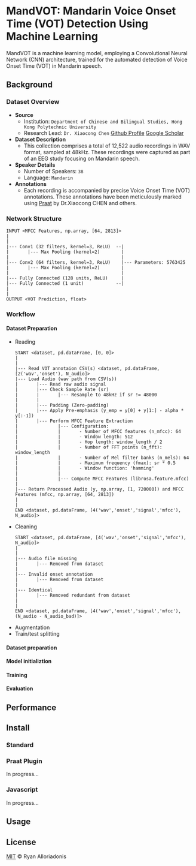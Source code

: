 # MandVOT: Mandarin Voice Onset Time (VOT) Detection Using Machine Learning
MandVOT is a machine learning model, employing a Convolutional Neural Network (CNN) architecture, trained for the automated detection of Voice Onset Time (VOT) in Mandarin speech.
## Background
### Dataset Overview
  - **Source**
    - Institution: ``Department of Chinese and Bilingual Studies, Hong Kong Polytechnic University``
    - Research Lead: ``Dr. Xiaocong Chen`` [Github Profile](https://github.com/felcshallot) [Google Scholar](https://scholar.google.com/citations?user=gHlLwKoAAAAJ&hl=en)
  - **Dataset Description**
    - This collection comprises a total of 12,522 audio recordings in WAV format, sampled at 48kHz. These recordings were captured as part of an EEG study focusing on Mandarin speech.
  - **Speaker Details**
    - Number of Speakers: ``38``
    - Language: ``Mandarin``
  - **Annotations**
    - Each recording is accompanied by precise Voice Onset Time (VOT) annotations. These annotations have been meticulously marked using [Praat](https://www.fon.hum.uva.nl/praat/) by Dr.Xiaocong CHEN and others.
### Network Structure
```
INPUT <MFCC Features, np.array, [64, 2813]>
|
|
|--- Conv1 (32 filters, kernel=3, ReLU)  --|
|       |--- Max Pooling (kernel=2)        |
|                                          |
|--- Conv2 (64 filters, kernel=3, ReLU)    |--- Parameters: 5763425
|       |--- Max Pooling (kernel=2)        |
|                                          |
|--- Fully Connected (128 units, ReLU)     |
|--- Fully Connected (1 unit)            --|
|
|
OUTPUT <VOT Prediction, float>
```
### Workflow
#### Dataset Preparation
  - Reading
    ```
    START <dataset, pd.dataFrame, [0, 0]>
    |
    |
    |--- Read VOT annotaion CSV(s) <dataset, pd.dataFrame, [2('wav','onset'), N_audio]>
    |--- Load Audio (wav path from CSV(s))
    |       |--- Read raw audio signal
    |       |--- Check Sample Rate (sr)
    |       |       |--- Resample to 48kHz if sr != 48000
    |       |
    |       |--- Padding (Zero-padding)
    |       |--- Apply Pre-emphasis (y_emp = y[0] + y[1:] - alpha * y[:-1])
    |       |--- Perform MFCC Feature Extraction
    |               |--- Configuration:
    |               |       - Number of MFCC features (n_mfcc): 64
    |               |       - Window length: 512
    |               |       - Hop length: window_length / 2
    |               |       - Number of FFT points (n_fft): window_length
    |               |       - Number of Mel filter banks (n_mels): 64
    |               |       - Maximum frequency (fmax): sr * 0.5
    |               |       - Window function: 'hamming'
    |               |
    |               |--- Compute MFCC Features (librosa.feature.mfcc)
    |
    |--- Return Processed Audio (y, np.array, [1, 720000]) and MFCC Features (mfcc, np.array, [64, 2813])
    |
    |
    END <dataset, pd.dataFrame, [4('wav','onset','signal','mfcc'), N_audio]>
    ```
  - Cleaning
    ```
    START <dataset, pd.dataFrame, [4('wav','onset','signal','mfcc'), N_audio]>
    |
    |
    |--- Audio file missing
    |       |--- Removed from dataset
    |
    |--- Invalid onset annotation
    |       |--- Removed from dataset
    |
    |--- Identical
    |       |--- Removed redundant from dataset
    |
    |
    END <dataset, pd.dataFrame, [4('wav','onset','signal','mfcc'), (N_audio - N_audio_bad)]>
    ```
  - Augmentation
  - Train/test splitting
#### Dataset preparation

#### Model initializtion

#### Training

#### Evaluation

## Performance

## Install
### Standard

### Praat Plugin
In progress...

### Javascript
In progress...

## Usage

## License
[MIT](./LICENSE) © Ryan Alloriadonis

